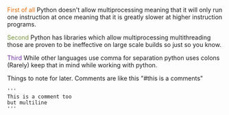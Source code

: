 <font color="#e36c09">First of all</font>
Python doesn't allow multiprocessing meaning that it will only run one instruction at once meaning that it is greatly slower at higher instruction programs.

<font color="#76923c">Second</font>
 Python has libraries which allow multiprocessing   multithreading
those are proven to be ineffective on large scale builds so just so you know.

<font color="#7030a0">Third</font>
While other languages use comma for separation python uses colons (Rarely)
keep that in mind while working with python.

Things to note for later.
Comments are like this 
"#this is a comments"

```
'''
This is a comment too
but multiline
'''
```

